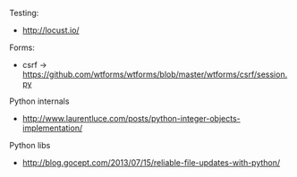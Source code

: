 Testing:
* http://locust.io/



Forms:
* csrf -> https://github.com/wtforms/wtforms/blob/master/wtforms/csrf/session.py




Python internals
* http://www.laurentluce.com/posts/python-integer-objects-implementation/


Python libs
* http://blog.gocept.com/2013/07/15/reliable-file-updates-with-python/
